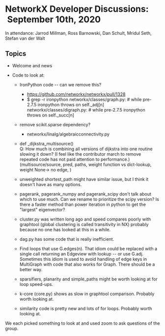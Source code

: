 # NetworkX Developer Discussions:  September 10th, 2020

In attendance: Jarrod Millman, Ross Barnowski, Dan Schult, Mridul Seth, Stefan van der Walt

## Topics

- Welcome and news 

- Code to look at:
  - IronPython code -- can we remove this?
    - https://github.com/networkx/networkx/pull/1328
    - $ grep -r ironpython
networkx/classes/graph.py:            # while pre-2.7.5 ironpython throws on self._adj[n]
networkx/classes/digraph.py:            # while pre-2.7.5 ironpython throws on self._succ[n]

  - remove scikit.sparse dependency?
    - networkx/linalg/algebraicconnectivity.py

  - def _dijkstra_multisource()   
      Q: How much is combining all versions of dijkstra into one routine slowing it down? (I feel like the contributor march to remove repeated code has not paid attention to performance.)
      (multisource/source, pred, paths, weight function vs dict-lookup, weight None-> no edge, )
  - unweighted shortest_path might have similar issue, but I think it doesn't have as many options. 
  - pagerank, pagerank_numpy and pagerank_scipy don't talk about which to use much. Can we rename to prioritize the scipy version? Is there a faster method than power iteration in python to get the "largest" eigenvector?
  - cluster.py was written long ago and speed compares poorly with graphtool (global clustering is called transitivity in NX) probably because no one has looked at this in a while.
  - dag.py has some code that is really inefficient.
  - Find loops that use G.edges(n). That idiom could be replaced with a single call returning an Edgeview with lookup -- or use G.adj. Sometimes this idiom is used to avoid handling of edge keys in MultiGraph with code that also works for Graph. There should be a better way.
  - sparsifiers, planarity and simple_paths might be worth looking at for loop speed-ups.
  - k-core (core.py) shows as slow in graphtool comparison. Probably worth looking at.
  - similarity code is pretty new and lots of for loops. Probably worth looking at.

We each picked something to look at and used zoom to ask questions of the group.
